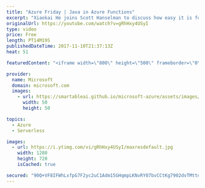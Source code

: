 ```yaml
---
title: "Azure Friday | Java in Azure Functions"
excerpt: "Xiaokai He joins Scott Hanselman to discuss how easy it is for you to use Java to create an Azure Function, and then test & debug it locally before pushing it to the cloud. You can also use VS Code to implement lightweight Java applications such as Azure Functions.  For more information, see:   Announcing"
originalUrl: https://youtube.com/watch?v=gRhHxy4USyI
type: video
price: Free
length: PT14M19S
publishedDateTime: 2017-11-10T21:37:13Z
heat: 51

featuredContent: "<iframe width=\"800\" height=\"500\" frameborder=\"0\" src=\"https://www.youtube.com/embed/gRhHxy4USyI\" allow=\"accelerometer; autoplay; encrypted-media; gyroscope; picture-in-picture\" allowfullscreen></iframe>"

provider:
  name: Microsoft
  domain: microsoft.com
  images:
    - url: https://smartableai.github.io/microsoft-azure/assets/images/organizations/microsoft.com-50x50.jpg
      width: 50
      height: 50

topics:
  - Azure
  - Serverless

images:
  - url: https://i.ytimg.com/vi/gRhHxy4USyI/maxresdefault.jpg
    width: 1280
    height: 720
    isCached: true

secured: "90Q+VF8IFWhLxfpG7F2yc2uC1Adm15GHqmpLKNvRY07bvCCtKg7902dvTMtte75O82thMlfaAitvn4SPk2HQoy96JY92LXvGizu131thOm7m9OlFgVdvlcnbwWnmjMajpryIy4jsMRtO/iEu8x1miksdfpkBKySdB8QJEgowLcLNjl0iAzvyFF7d8z1YL9/h8XDs5CEI9kXmKw/IiYGCv1jeNXEaNdrw3R/YO8w4FHyQdxNcqz4F1cJ60mDxGmz5x8eV6n2gpgP63nsxVa7cMr7Stp7szqdNYO/969CUnn/mb/ukpCUYp5aCX5XBr0OQ9B2Wu18vwlxkcaYoPnvLiZ3jkfdA3r3VyVztUoSElZIc+Ao0iOWMwLpEpFUeW2dKV6s6jRpBbpBtOW3nBlBmw4+zJWOQokkbwtkQAGEeBLU=;pNkMV+Sj55UAinidLlTXOw=="
---
```


